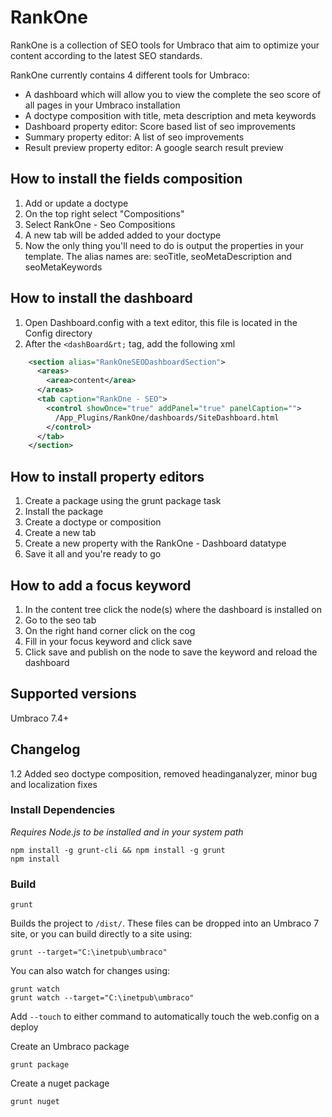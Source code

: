 # RankOne

RankOne is a collection of SEO tools for Umbraco that aim to optimize your content according to the latest SEO standards.

RankOne currently contains 4 different tools for Umbraco:
- A dashboard which will allow you to view the complete the seo score of all pages in your Umbraco installation
- A doctype composition with title, meta description and meta keywords
- Dashboard property editor: Score based list of seo improvements
- Summary property editor: A list of seo improvements
- Result preview property editor: A google search result preview


## How to install the fields composition ##

1. Add or update a doctype
2. On the top right select "Compositions"
3. Select RankOne - Seo Compositions
4. A new tab will be added added to your doctype
5. Now the only thing you'll need to do is output the properties in your template. The alias names are: seoTitle, seoMetaDescription and seoMetaKeywords

## How to install the dashboard ##

1. Open Dashboard.config with a text editor, this file is located in the Config directory
2. After the <code>&lt;dashBoard&rt;</code> tag, add the following xml

```xml
    <section alias="RankOneSEODashboardSection">
      <areas>
        <area>content</area>
      </areas>
      <tab caption="RankOne - SEO">
        <control showOnce="true" addPanel="true" panelCaption="">
          /App_Plugins/RankOne/dashboards/SiteDashboard.html
        </control>
      </tab>
    </section>
```

## How to install property editors ##

1. Create a package using the grunt package task
2. Install the package
3. Create a doctype or composition
4. Create a new tab
5. Create a new property with the RankOne - Dashboard datatype
6. Save it all and you're ready to go

## How to add a focus keyword ##

1. In the content tree click the node(s) where the dashboard is installed on
2. Go to the seo tab
3. On the right hand corner click on the cog
4. Fill in your focus keyword and click save
4. Click save and publish on the node to save the keyword and reload the dashboard

## Supported versions ##
Umbraco 7.4+

## Changelog ##

1.2 Added seo doctype composition, removed headinganalyzer, minor bug and localization fixes

### Install Dependencies ###
*Requires Node.js to be installed and in your system path*

    npm install -g grunt-cli && npm install -g grunt
    npm install

### Build ###
    grunt

   Builds the project to `/dist/`.  These files can be dropped into an Umbraco 7 site, or you can build directly to a site using:

    grunt --target="C:\inetpub\umbraco"

You can also watch for changes using:

    grunt watch
    grunt watch --target="C:\inetpub\umbraco"


Add `--touch` to either command to automatically touch the web.config on a deploy

Create an Umbraco package

    grunt package

Create a nuget package

    grunt nuget
